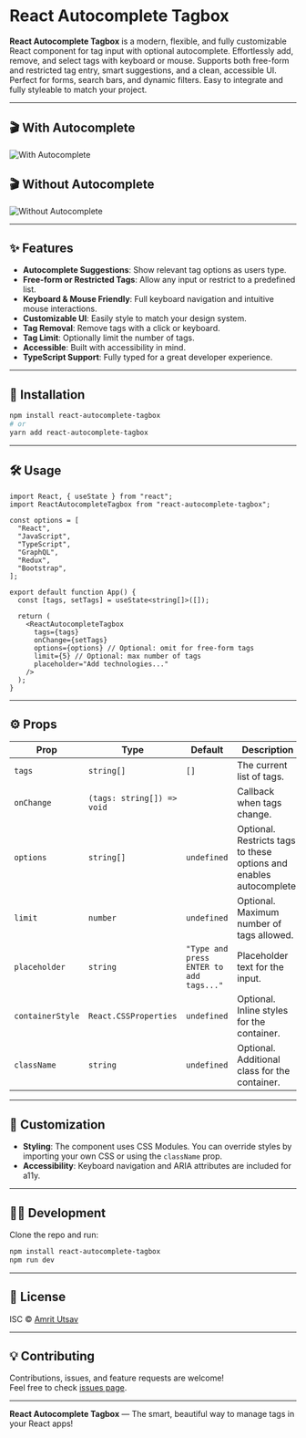 # React Autocomplete Tagbox

**React Autocomplete Tagbox** is a modern, flexible, and fully customizable React component for tag input with optional autocomplete. Effortlessly add, remove, and select tags with keyboard or mouse. Supports both free-form and restricted tag entry, smart suggestions, and a clean, accessible UI. Perfect for forms, search bars, and dynamic filters. Easy to integrate and fully styleable to match your project.

---


## 🎬 With Autocomplete

![With Autocomplete](https://github-production-user-asset-6210df.s3.amazonaws.com/70902620/452211624-9b46d24b-f3ca-4396-8e91-fa9ddc009698.gif?X-Amz-Algorithm=AWS4-HMAC-SHA256&X-Amz-Credential=AKIAVCODYLSA53PQK4ZA%2F20250606%2Fus-east-1%2Fs3%2Faws4_request&X-Amz-Date=20250606T080433Z&X-Amz-Expires=300&X-Amz-Signature=0151a0c7262f45a263976df34d6333338621d0121e47b13456eb6a045e2b2338&X-Amz-SignedHeaders=host)


## 🎬 Without Autocomplete

![Without Autocomplete](https://github-production-user-asset-6210df.s3.amazonaws.com/70902620/452211670-95036713-65d0-43da-a28b-88cb5a09139d.gif?X-Amz-Algorithm=AWS4-HMAC-SHA256&X-Amz-Credential=AKIAVCODYLSA53PQK4ZA%2F20250606%2Fus-east-1%2Fs3%2Faws4_request&X-Amz-Date=20250606T080404Z&X-Amz-Expires=300&X-Amz-Signature=7f42fd09a6694438c44fb75a031ec17358bd5b631778263d3517f3ff3303a94b&X-Amz-SignedHeaders=host)
<!-- Replace with your actual video link or upload to GitHub and use the raw URL -->


---

## ✨ Features

- **Autocomplete Suggestions**: Show relevant tag options as users type.
- **Free-form or Restricted Tags**: Allow any input or restrict to a predefined list.
- **Keyboard & Mouse Friendly**: Full keyboard navigation and intuitive mouse interactions.
- **Customizable UI**: Easily style to match your design system.
- **Tag Removal**: Remove tags with a click or keyboard.
- **Tag Limit**: Optionally limit the number of tags.
- **Accessible**: Built with accessibility in mind.
- **TypeScript Support**: Fully typed for a great developer experience.

---

## 🚀 Installation

```bash
npm install react-autocomplete-tagbox
# or
yarn add react-autocomplete-tagbox
```

---

## 🛠️ Usage

```tsx
import React, { useState } from "react";
import ReactAutocompleteTagbox from "react-autocomplete-tagbox";

const options = [
  "React",
  "JavaScript",
  "TypeScript",
  "GraphQL",
  "Redux",
  "Bootstrap",
];

export default function App() {
  const [tags, setTags] = useState<string[]>([]);

  return (
    <ReactAutocompleteTagbox
      tags={tags}
      onChange={setTags}
      options={options} // Optional: omit for free-form tags
      limit={5} // Optional: max number of tags
      placeholder="Add technologies..."
    />
  );
}
```

---

## ⚙️ Props

| Prop             | Type                       | Default                                 | Description                                                         |
| ---------------- | -------------------------- | --------------------------------------- | ------------------------------------------------------------------- |
| `tags`           | `string[]`                 | `[]`                                    | The current list of tags.                                           |
| `onChange`       | `(tags: string[]) => void` |                                         | Callback when tags change.                                          |
| `options`        | `string[]`                 | `undefined`                             | Optional. Restricts tags to these options and enables autocomplete. |
| `limit`          | `number`                   | `undefined`                             | Optional. Maximum number of tags allowed.                           |
| `placeholder`    | `string`                   | `"Type and press ENTER to add tags..."` | Placeholder text for the input.                                     |
| `containerStyle` | `React.CSSProperties`      | `undefined`                             | Optional. Inline styles for the container.                          |
| `className`      | `string`                   | `undefined`                             | Optional. Additional class for the container.                       |

---

## 🎨 Customization

- **Styling**: The component uses CSS Modules. You can override styles by importing your own CSS or using the `className` prop.
- **Accessibility**: Keyboard navigation and ARIA attributes are included for a11y.

---

## 🧑‍💻 Development

Clone the repo and run:

```bash
npm install react-autocomplete-tagbox
npm run dev
```

---
## 📝 License

ISC © [Amrit Utsav](https://github.com/ecargsid-eht)

---

## 💡 Contributing

Contributions, issues, and feature requests are welcome!  
Feel free to check [issues page](https://github.com/ecargsid-eht/react-autocomplete-tagbox/issues).


---

**React Autocomplete Tagbox** — The smart, beautiful way to manage tags in your React apps!
